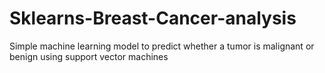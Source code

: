 # Sklearns-Breast-Cancer-analysis
Simple machine learning model to predict whether a tumor is malignant or benign using support vector machines  
